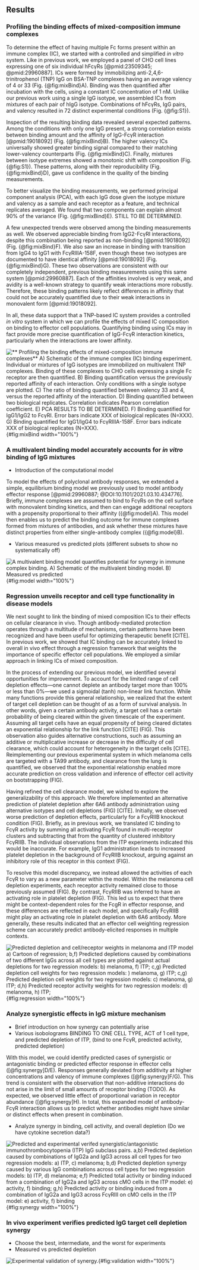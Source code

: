 ## Results

### Profiling the binding effects of mixed-composition immune complexes

To determine the effect of having multiple Fc forms present within an immune complex (IC), we started with a controlled and simplified _in vitro_ system. Like in previous work, we employed a panel of CHO cell lines expressing one of six individual hFcγRs [@pmid:23509345; @pmid:29960887]. ICs were formed by immobilizing anti-2,4,6-trinitrophenol (TNP) IgG on BSA-TNP complexes having an average valency of 4 or 33 (Fig. {@fig:mixBind}A). Binding was then quantified after incubation with the cells, using a constant IC concentration of 1 nM. Unlike our previous work using a single IgG isotype, we assembled ICs from mixtures of each pair of hIgG isotype. Combinations of hFcγRs, IgG pairs, and valency resulted in 72 distinct experimental conditions (Fig. {@fig:S1}).

Inspection of the resulting binding data revealed several expected patterns. Among the conditions with only one IgG present, a strong correlation exists between binding amount and the affinity of IgG-FcγR interaction [@pmid:19018092] (Fig. {@fig:mixBind}B). The higher valency ICs universally showed greater binding signal compared to their matching lower-valency counterparts (Fig. {@fig:mixBind}C). Finally, mixtures between isotype extremes showed a monotonic shift with composition (Fig. {@fig:S1}). These patterns, along with their reproducibility (Fig. {@fig:mixBind}D), gave us confidence in the quality of the binding measurements.

To better visualize the binding measurements, we performed principal component analysis (PCA), with each IgG dose given the isotype mixture and valency as a sample and each receptor as a feature, and technical replicates averaged. We found that two components can explain almost 90% of the variance (Fig. {@fig:mixBind}E). STILL TO BE DETERMINED.

A few unexpected trends were observed among the binding measurements as well. We observed appreciable binding from IgG2-FcγRI interactions, despite this combination being reported as non-binding [@pmid:19018092] (Fig. {@fig:mixBind}F). We also saw an increase in binding with transition from IgG4 to IgG1 with FcγRIIIA-158F, even though these two isotypes are documented to have identical affinity [@pmid:19018092] (Fig. {@fig:mixBind}G). These two observations are consistent with our completely independent, previous binding measurements using this same system [@pmid:29960887]. Each of the affinities involved is very weak, and avidity is a well-known strategy to quantify weak interactions more robustly. Therefore, these binding patterns likely reflect differences in affinity that could not be accurately quantified due to their weak interactions in monovalent form [@pmid:19018092]. 

In all, these data support that a TNP-based IC system provides a controlled _in vitro_ system in which we can profile the effects of mixed IC composition on binding to effector cell populations. Quantifying binding using ICs may in fact provide more precise quantification of IgG-FcγR interaction kinetics, particularly when the interactions are lower affinity.

![** Profiling the binding effects of mixed-composition immune complexes** A) Schematic of the immune complex (IC) binding experiment. Individual or mixtures of IgG isotypes are immobilized on multivalent TNP complexes. Binding of these complexes to CHO cells expressing a single Fc receptor are then quantified. B) Binding quantification versus the previously reported affinity of each interaction. Only conditions with a single isotype are plotted. C) The ratio of binding quantified between valency 33 and 4, versus the reported affinity of the interaction. D) Binding quantified between two biological replicates. Correlation indicates Pearson correlation coefficient. E) PCA RESULTS TO BE DETERMINED. F) Binding quantified for IgG1/IgG2 to FcγRI. Error bars indicate XXX of biological replicates (N=XXX). G) Binding quantified for IgG1/IgG4 to FcγRIIIA-158F. Error bars indicate XXX of biological replicates (N=XXX).](figure1.svg "Figure 1"){#fig:mixBind width="100%"}

### A multivalent binding model accurately accounts for _in vitro_ binding of IgG mixtures

- Introduction of the computational model

To model the effects of polyclonal antibody responses, we extended a simple, equilibrium binding model we previously used to model antibody effector response [@pmid:29960887; @DOI:10.1101/2021.03.10.434776]. Briefly, immune complexes are assumed to bind to FcγRs on the cell surface with monovalent binding kinetics, and then can engage additional receptors with a propensity proportional to their affinity ({@fig:model}A). This model then enables us to predict the binding outcome for immune complexes formed from mixtures of antibodies, and ask whether these mixtures have distinct properties from either single-antibody complex ({@fig:model}B).

- Various measured vs predicted plots (different subsets to show no systematically off)


![**A multivalent binding model quantifies potential for synergy in immune complex binding.** A) Schematic of the multivalent binding model. B) Measured vs predicted](figure2.svg "Figure 2"){#fig:model width="100%"}



### Regression unveils receptor and cell type functionality in disease models

We next sought to link the binding of mixed composition ICs to their effects on cellular clearance in vivo. Though antibody-mediated protection operates through a multitude of mechanisms, certain patterns have been recognized and have been useful for optimizing therapeutic benefit [CITE]. In previous work, we showed that IC binding can be accurately linked to overall in vivo effect through a regression framework that weights the importance of specific effector cell populations. We employed a similar approach in linking ICs of mixed composition.

In the process of extending our previous model, we identified several opportunities for improvement. To account for the limited range of cell depletion effects—one cannot deplete an antibody target more than 100% or less than 0%—we used a sigmoidal (tanh) non-linear link function. While many functions provide this general relationship, we realized that the extent of target cell depletion can be thought of as a form of survival analysis. In other words, given a certain antibody activity, a target cell has a certain probability of being cleared within the given timescale of the experiment. Assuming all target cells have an equal propensity of being cleared dictates an exponential relationship for the link function [CITE] (FIG). This observation also guides alternative constructions, such as assuming an additive or multiplicative increase or decrease in the difficulty of cell clearance, which could account for heterogeneity in the target cells [CITE]. Reimplementing our previous experimental system in which melanoma cells are targeted with a TA99 antibody, and clearance from the lung is quantified, we observed that the exponential relationship enabled more accurate prediction on cross validation and inference of effector cell activity on bootstrapping (FIG).

Having refined the cell clearance model, we wished to explore the generalizability of this approach. We therefore implemented an alternative prediction of platelet depletion after 6A6 antibody administration using alternative isotypes and cell depletions (FIG) [CITE]. Initially, we observed worse prediction of depletion effects, particularly for a FcγRIIB knockout condition (FIG). Briefly, as in previous work, we translated IC binding to FcγR activity by summing all activating FcγR found in multi-receptor clusters and subtracting that from the quantity of clustered inhibitory FcγRIIB. The individual observations from the ITP experiments indicated this would be inaccurate. For example, IgG1 administration leads to increased platelet depletion in the background of FcγRIIB knockout, arguing against an inhibitory role of this receptor in this context (FIG).

To resolve this model discrepancy, we instead allowed the activities of each FcγR to vary as a new parameter within the model. Within the melanoma cell depletion experiments, each receptor activity remained close to those previously assumed (FIG). By contrast, FcγRIIB was inferred to have an activating role in platelet depletion (FIG). This led us to expect that there might be context-dependent roles for the FcgR in effector response, and these differences are reflected in each model, and specifically FcγRIIB might play an activating role in platelet depletion with 6A6 antibody. More generally, these results indicated that an effector cell weighting regression scheme can accurately predict antibody-elicited responses in multiple contexts.

![**Predicted depletion and cell/receptor weights in melanoma and ITP model** a) Cartoon of regression; b,f) Predicted depletions caused by combinations of two different IgGs across all cell types are plotted against actual depletions for two regression models: b) melanoma, f) ITP; c,g) Predicted depletion cell weights for two regression models: ) melanoma, g) ITP; c,g) Predicted depletion cell weights for two regression models: c) melanoma, g) ITP; d,h) Predicted receptor activity weights for two regression models: d) melanoma, h) ITP;](figure3.svg "Figure 3"){#fig:regression width="100%"}

### Analyze synergistic effects in IgG mixture mechanism

- Brief introduction on how synergy can potentially arise
- Various isobolograms BINDING TO ONE CELL TYPE, ACT of 1 cell type, and predicted depletion of ITP, (bind to one FcγR, predicted activity, predicted depletion)

With this model, we could identify predicted cases of synergistic or antagonistic binding or predicted effector response in effector cells ([@fig:synergy]D/E). Responses generally deviated from additivity at higher concentrations and valency of immune complexes ([@fig:synergy]F/G). This trend is consistent with the observation that non-additive interactions do not arise in the limit of small amounts of receptor binding (TODO). As expected, we observed little effect of proportional variation in receptor abundance ([@fig:synergy]H). In total, this expanded model of antibody-FcγR interaction allows us to predict whether antibodies might have similar or distinct effects when present in combination.

- Analyze synergy in binding, cell activity, and overall depletion (Do we have cytokine secretion data?)

![**Predicted and experimental verifed synergistic/antagonistic immunothrombocytopenia (ITP) IgG subclass pairs.** a,b) Predicted depletion caused by combinations of IgG2a and IgG3 across all cell types for two regression models: a) ITP, c) melanoma; b,d) Predicted depletion synergy caused by various IgG combinations across cell types for two regression models: b) ITP, d) melanoma; e,f) Predicted total activity or binding induced from a combination of IgG2a and IgG3 across cMO cells in the ITP model: e) activity, f) binding; g,h) Predicted activity or binding induced from a combination of IgG2a and IgG3 across FcγRIII on cMO cells in the ITP model: e) activity, f) binding](figure4.svg "Figure 4"){#fig:synergy width="100%"}



### In vivo experiment verifies predicted IgG target cell depletion synergy

- Choose the best, intermediate, and the worst for experiments
- Measured vs predicted depletion

![**Experimental validation of synergy.**](figure5.svg "Figure 5"){#fig:validation width="100%"}



